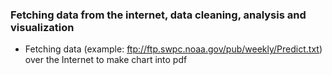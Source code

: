### Fetching data from the internet, data cleaning, analysis and visualization
- Fetching data (example: ftp://ftp.swpc.noaa.gov/pub/weekly/Predict.txt) over the Internet to make chart into pdf
